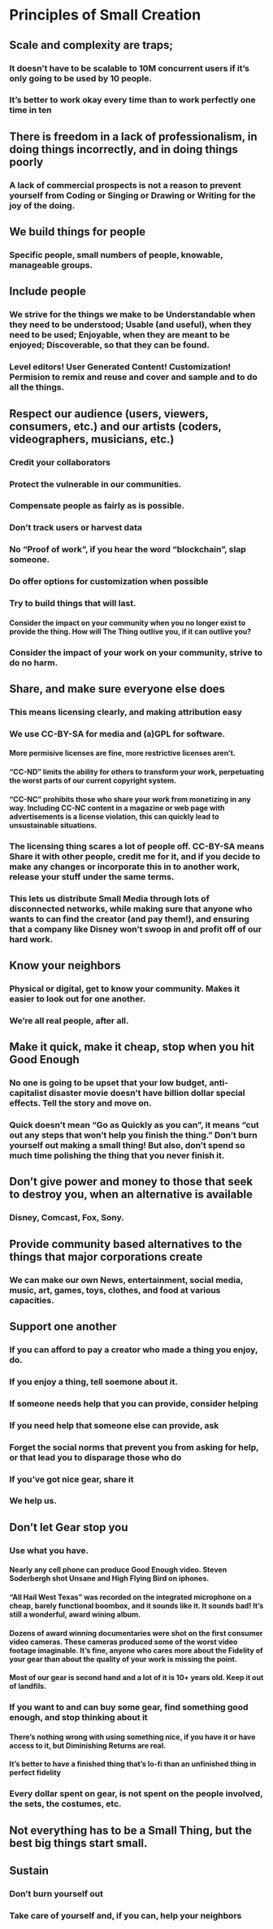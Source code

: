 # Principles of Small Creation

## Scale and complexity are traps;
### It doesn’t have to be scalable to 10M concurrent users if it’s only going to be used by 10 people.
### It’s better to work okay every time than to work perfectly one time in ten
## There is freedom in a lack of professionalism, in doing things incorrectly, and in doing things poorly
### A lack of commercial prospects is not a reason to prevent yourself from Coding or Singing or Drawing or Writing for the joy of the doing.
## We build things for people
### Specific people, small numbers of people, knowable, manageable groups.
## Include people
### We strive for the things we make to be Understandable when they need to be understood; Usable (and useful), when they need to be used; Enjoyable, when they are meant to be enjoyed; Discoverable, so that they can be found.
### Level editors! User Generated Content! Customization! Permision to remix and reuse and cover and sample and to do all the things.
## Respect our audience (users, viewers, consumers, etc.) and our artists (coders, videographers, musicians, etc.)
### Credit your collaborators
### Protect the vulnerable in our communities.
### Compensate people as fairly as is possible.
### Don’t track users or harvest data
### No “Proof of work”, if you hear the word “blockchain”, slap someone.
### Do offer options for customization when possible
### Try to build things that will last.
####  Consider the impact on your community when you no longer exist to provide the thing. How will The Thing outlive you, if it can outlive you?
### Consider the impact of your work on your community, strive to do no harm.
## Share, and make sure everyone else does
### This means licensing clearly, and making attribution easy
### We use CC-BY-SA for media and (a)GPL for software.
####  More permisive licenses are fine, more restrictive licenses aren’t.
####  “CC-ND” limits the ability for others to transform your work, perpetuating the worst parts of our current copyright system.
####  “CC-NC” prohibits those who share your work from monetizing in any way. Including CC-NC content in a magazine or web page with advertisements is a license violation, this can quickly lead to unsustainable situations.
### The licensing thing scares a lot of people off. CC-BY-SA means Share it with other people, credit me for it, and if you decide to make any changes or incorporate this in to another work, release your stuff under the same terms.
### This lets us distribute Small Media through lots of disconnected networks, while making sure that anyone who wants to can find the creator (and pay them!), and ensuring that a company like Disney won’t swoop in and profit off of our hard work.
## Know your neighbors
### Physical or digital, get to know your community. Makes it easier to look out for one another.
### We’re all real people, after all.
## Make it quick, make it cheap, stop when you hit Good Enough
### No one is going to be upset that your low budget, anti-capitalist disaster movie doesn’t have billion dollar special effects. Tell the story and move on.
### Quick doesn’t mean “Go as Quickly as you can”, it means “cut out any steps that won’t help you finish the thing.” Don’t burn yourself out making a small thing! But also, don’t spend so much time polishing the thing that you never finish it.
## Don’t give power and money to those that seek to destroy you, when an alternative is available
### Disney, Comcast, Fox, Sony.
## Provide community based alternatives to the things that major corporations create
### We can make our own News, entertainment, social media, music, art, games, toys, clothes, and food at various capacities.
## Support one another
### If you can afford to pay a creator who made a thing you enjoy, do.
### If you enjoy a thing, tell soemone about it.
### If someone needs help that you can provide, consider helping
### If you need help that someone else can provide, ask
### Forget the social norms that prevent you from asking for help, or that lead you to disparage those who do
### If you’ve got nice gear, share it
### We help us.
## Don’t let Gear stop you
### Use what you have.
####  Nearly any cell phone can produce Good Enough video. Steven Soderbergh shot Unsane and High Flying Bird on iphones.
####  “All Hail West Texas” was recorded on the integrated microphone on a cheap, barely functional boombox, and it sounds like it. It sounds bad! It’s still a wonderful, award wining album.
####  Dozens of award winning documentaries were shot on the first consumer video cameras. These cameras produced some of the worst video footage imaginable. It’s fine, anyone who cares more about the Fidelity of your gear than about the quality of your work is missing the point.
####  Most of our gear is second hand and a lot of it is 10+ years old. Keep it out of landfils.
### If you want to and can buy some gear, find something good enough, and stop thinking about it
####  There’s nothing wrong with using something nice, if you have it or have access to it, but Diminishing Returns are real.
####  It’s better to have a finished thing that’s lo-fi than an unfinished thing in perfect fidelity
### Every dollar spent on gear, is not spent on the people involved, the sets, the costumes, etc.
## Not everything has to be a Small Thing, but the best big things start small.
## Sustain
### Don’t burn yourself out
### Take care of yourself and, if you can, help your neighbors
